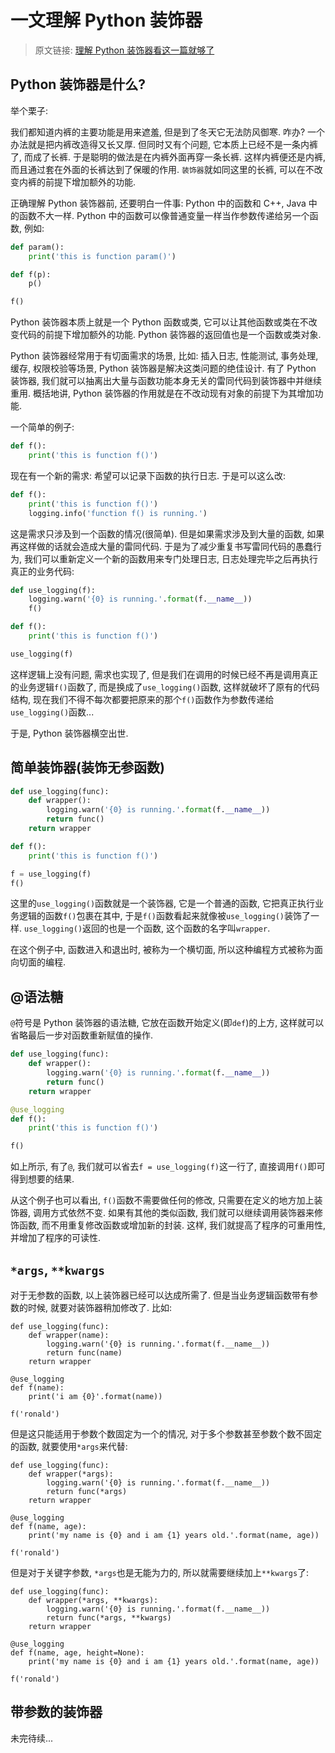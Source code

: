 # 一文理解 Python 装饰器

> 原文链接: [理解 Python 装饰器看这一篇就够了](https://foofish.net/python-decorator.html)

## Python 装饰器是什么?

举个栗子:

我们都知道内裤的主要功能是用来遮羞, 但是到了冬天它无法防风御寒. 咋办? 一个办法就是把内裤改造得又长又厚. 但同时又有个问题, 它本质上已经不是一条内裤了, 而成了长裤. 于是聪明的做法是在内裤外面再穿一条长裤. 这样内裤便还是内裤, 而且通过套在外面的长裤达到了保暖的作用. `装饰器`就如同这里的长裤, 可以在不改变内裤的前提下增加额外的功能.

正确理解 Python 装饰器前, 还要明白一件事: Python 中的函数和 C++, Java 中的函数不大一样. Python 中的函数可以像普通变量一样当作参数传递给另一个函数, 例如:

```python
def param():
    print('this is function param()')

def f(p):
    p()

f()
```

Python 装饰器本质上就是一个 Python 函数或类, 它可以让其他函数或类在不改变代码的前提下增加额外的功能. Python 装饰器的返回值也是一个函数或类对象.

Python 装饰器经常用于有切面需求的场景, 比如: 插入日志, 性能测试, 事务处理, 缓存, 权限校验等场景, Python 装饰器是解决这类问题的绝佳设计. 有了 Python 装饰器, 我们就可以抽离出大量与函数功能本身无关的雷同代码到装饰器中并继续重用. 概括地讲, Python 装饰器的作用就是在不改动现有对象的前提下为其增加功能.

一个简单的例子:

```python
def f():
    print('this is function f()')
```

现在有一个新的需求: 希望可以记录下函数的执行日志. 于是可以这么改:

```python
def f():
    print('this is function f()')
    logging.info('function f() is running.')
```

这是需求只涉及到一个函数的情况(很简单). 但是如果需求涉及到大量的函数, 如果再这样做的话就会造成大量的雷同代码. 于是为了减少重复书写雷同代码的愚蠢行为, 我们可以重新定义一个新的函数用来专门处理日志, 日志处理完毕之后再执行真正的业务代码:

```python
def use_logging(f):
    logging.warn('{0} is running.'.format(f.__name__))
    f()

def f():
    print('this is function f()')

use_logging(f)
```

这样逻辑上没有问题, 需求也实现了, 但是我们在调用的时候已经不再是调用真正的业务逻辑`f()`函数了, 而是换成了`use_logging()`函数, 这样就破坏了原有的代码结构, 现在我们不得不每次都要把原来的那个`f()`函数作为参数传递给`use_logging()`函数...

于是, Python 装饰器横空出世.

## 简单装饰器(装饰无参函数)

```python
def use_logging(func):
    def wrapper():
        logging.warn('{0} is running.'.format(f.__name__))
        return func()
    return wrapper

def f():
    print('this is function f()')

f = use_logging(f)
f()
```

这里的`use_logging()`函数就是一个装饰器, 它是一个普通的函数, 它把真正执行业务逻辑的函数`f()`包裹在其中, 于是`f()`函数看起来就像被`use_logging()`装饰了一样. `use_logging()`返回的也是一个函数, 这个函数的名字叫`wrapper`.

在这个例子中, 函数进入和退出时, 被称为一个横切面, 所以这种编程方式被称为面向切面的编程.

## @语法糖

`@`符号是 Python 装饰器的语法糖, 它放在函数开始定义(即`def`)的上方, 这样就可以省略最后一步对函数重新赋值的操作.

```python
def use_logging(func):
    def wrapper():
        logging.warn('{0} is running.'.format(f.__name__))
        return func()
    return wrapper

@use_logging
def f():
    print('this is function f()')

f()
```

如上所示, 有了`@`, 我们就可以省去`f = use_logging(f)`这一行了, 直接调用`f()`即可得到想要的结果.

从这个例子也可以看出, `f()`函数不需要做任何的修改, 只需要在定义的地方加上装饰器, 调用方式依然不变. 如果有其他的类似函数, 我们就可以继续调用装饰器来修饰函数, 而不用重复修改函数或增加新的封装. 这样, 我们就提高了程序的可重用性, 并增加了程序的可读性.

## `*args`, `**kwargs`

对于无参数的函数, 以上装饰器已经可以达成所需了. 但是当业务逻辑函数带有参数的时候, 就要对装饰器稍加修改了. 比如:

```python{2,4}
def use_logging(func):
    def wrapper(name):
        logging.warn('{0} is running.'.format(f.__name__))
        return func(name)
    return wrapper

@use_logging
def f(name):
    print('i am {0}'.format(name))

f('ronald')
```

但是这只能适用于参数个数固定为一个的情况, 对于多个参数甚至参数个数不固定的函数, 就要使用`*args`来代替:

```python{2,4}
def use_logging(func):
    def wrapper(*args):
        logging.warn('{0} is running.'.format(f.__name__))
        return func(*args)
    return wrapper

@use_logging
def f(name, age):
    print('my name is {0} and i am {1} years old.'.format(name, age))

f('ronald')
```

但是对于关键字参数, `*args`也是无能为力的, 所以就需要继续加上`**kwargs`了:

```python{2,4}
def use_logging(func):
    def wrapper(*args, **kwargs):
        logging.warn('{0} is running.'.format(f.__name__))
        return func(*args, **kwargs)
    return wrapper

@use_logging
def f(name, age, height=None):
    print('my name is {0} and i am {1} years old.'.format(name, age))

f('ronald')
```

## 带参数的装饰器

未完待续...
